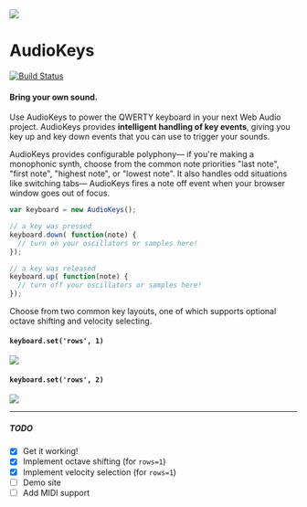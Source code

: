 <img src="https://raw.github.com/kylestetz/audiokeys/master/audiokeys.jpg" />

# AudioKeys

[![Build Status](https://travis-ci.org/kylestetz/AudioKeys.svg)](https://travis-ci.org/kylestetz/AudioKeys)

#### Bring your own sound.

Use AudioKeys to power the QWERTY keyboard in your next Web Audio project. AudioKeys provides **intelligent handling of key events**, giving you key up and key down events that you can use to trigger your sounds.

AudioKeys provides configurable polyphony— if you're making a monophonic synth, choose from the common note priorities "last note", "first note", "highest note", or "lowest note". It also handles odd situations like switching tabs— AudioKeys fires a note off event when your browser window goes out of focus.

```javascript
var keyboard = new AudioKeys();

// a key was pressed
keyboard.down( function(note) {
  // turn on your oscillators or samples here!
});

// a key was released
keyboard.up( function(note) {
  // turn off your oscillators or samples here!
});
```

Choose from two common key layouts, one of which supports optional octave shifting and velocity selecting.

#### `keyboard.set('rows', 1)`

<img src="https://raw.github.com/kylestetz/audiokeys/master/images/audiokeys-mapping-rows1.jpg" />

#### `keyboard.set('rows', 2)`

<img src="https://raw.github.com/kylestetz/audiokeys/master/images/audiokeys-mapping-rows2.jpg" />

------------------------------------

##### TODO
- [x] Get it working!
- [x] Implement octave shifting (for `rows=1`)
- [x] Implement velocity selection (for `rows=1`)
- [ ] Demo site
- [ ] Add MIDI support